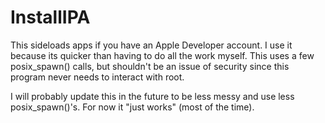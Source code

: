 InstallIPA
==========
This sideloads apps if you have an Apple Developer account. I use it because its quicker than having to do all the work myself. This uses a few posix_spawn() calls, but shouldn't be an issue of security since this program never needs to interact with root.

I will probably update this in the future to be less messy and use less posix_spawn()'s. For now it "just works" (most of the time).
